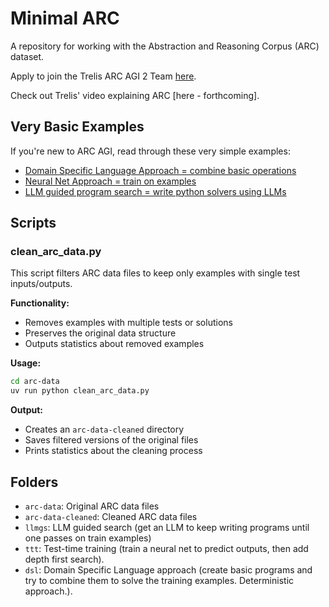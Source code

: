 # Minimal ARC

A repository for working with the Abstraction and Reasoning Corpus (ARC) dataset.

Apply to join the Trelis ARC AGI 2 Team [here](https://trelis.com/arc-agi-2/).

Check out Trelis' video explaining ARC [here - forthcoming].

## Very Basic Examples

If you're new to ARC AGI, read through these very simple examples:
- [Domain Specific Language Approach = combine basic operations](https://chatgpt.com/share/6810cc59-c2c0-8003-ad6e-3c025c10224e)
- [Neural Net Approach = train on examples](https://chatgpt.com/share/6810cc68-cf38-8003-aace-3630952bbeb6)
- [LLM guided program search = write python solvers using LLMs](https://chatgpt.com/share/6810cc4c-e790-8003-8aac-b6f8ab2213e8)

## Scripts

### clean_arc_data.py

This script filters ARC data files to keep only examples with single test inputs/outputs.

**Functionality:**
- Removes examples with multiple tests or solutions
- Preserves the original data structure
- Outputs statistics about removed examples

**Usage:**
```bash
cd arc-data
uv run python clean_arc_data.py
```

**Output:**
- Creates an `arc-data-cleaned` directory
- Saves filtered versions of the original files
- Prints statistics about the cleaning process

## Folders

- `arc-data`: Original ARC data files
- `arc-data-cleaned`: Cleaned ARC data files
- `llmgs`: LLM guided search (get an LLM to keep writing programs until one passes on train examples)
- `ttt`: Test-time training (train a neural net to predict outputs, then add depth first search).
- `dsl`: Domain Specific Language approach (create basic programs and try to combine them to solve the training examples. Deterministic approach.).